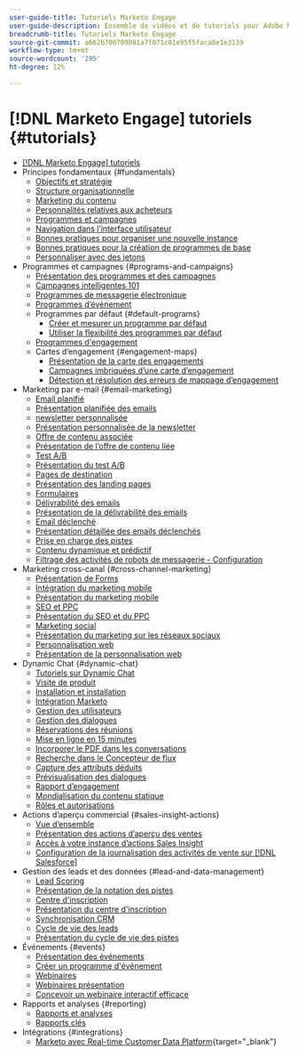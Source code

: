 ```yaml
---
user-guide-title: Tutoriels Marketo Engage
user-guide-description: Ensemble de vidéos et de tutoriels pour Adobe Marketo Engage.
breadcrumb-title: Tutoriels Marketo Engage
source-git-commit: a662b700709081a7f071c01e95f5faca8e1e3139
workflow-type: tm+mt
source-wordcount: '295'
ht-degree: 12%

---
```



# [!DNL Marketo Engage] tutoriels {#tutorials}

+ [[!DNL Marketo Engage] tutoriels](/help/_marketo-main/overview.md)
+ Principes fondamentaux {#fundamentals}
   + [Objectifs et stratégie](/help/fundamentals/goals-and-strategy-learn.md)
   + [Structure organisationnelle](/help/fundamentals/organizational-structure-learn.md)
   + [Marketing du contenu](/help/fundamentals/content-marketing-learn.md)
   + [Personnalités relatives aux acheteurs](/help/fundamentals/buyer-personas-learn.md)
   + [Programmes et campagnes](/help/fundamentals/programs-and-campaigns.md)
   + [Navigation dans l’interface utilisateur](/help/fundamentals/ui-navigation.md)
   + [Bonnes pratiques pour organiser une nouvelle instance](/help/fundamentals/best-practices-to-organize-a-new-instance.md)
   + [Bonnes pratiques pour la création de programmes de base](/help/fundamentals/best-practices-for-creating-foundational-programs.md)
   + [Personnaliser avec des jetons](/help/personalization/personalize-with-tokens.md)
+ Programmes et campagnes {#programs-and-campaigns}
   + [Présentation des programmes et des campagnes](/help/programs/understanding-programs-and-campaigns.md)
   + [Campagnes intelligentes 101](/help/campaigns/smart-campaigns-101.md)
   + [Programmes de messagerie électronique](/help/programs/email-programs.md)
   + [Programmes d’événement](/help/programs/event-programs.md)
   + Programmes par défaut {#default-programs}
      + [Créer et mesurer un programme par défaut](/help/programs/create-and-measure-default-programs.md)
      + [Utiliser la flexibilité des programmes par défaut](/help/programs/leverage-the-flexibility-of-default-programs.md)
   + [Programmes d&#39;engagement](/help/programs/engagement-programs.md)
   + Cartes d’engagement {#engagement-maps}
      + [Présentation de la carte des engagements](help/campaigns/engagement-maps/engagement-map-overview.md)
      + [Campagnes imbriquées d’une carte d’engagement](help/campaigns/engagement-maps/engagement-map-nested-campaign.md)
      + [Détection et résolution des erreurs de mappage d’engagement](/help/engagement-maps/engagement-map-error-detection-and-resolution.md)
+ Marketing par e-mail {#email-marketing}
   + [Email planifié](/help/email-marketing/scheduled-email-learn.md)
   + [Présentation planifiée des emails](/help/email-marketing/scheduled-email-watch.md)
   + [newsletter personnalisée](/help/email-marketing/personalized-newsletter-learn.md)
   + [Présentation personnalisée de la newsletter](/help/email-marketing/personalized-newsletter-watch.md)
   + [Offre de contenu associée](/help/email-marketing/gated-content-offer-learn.md)
   + [Présentation de l’offre de contenu liée](/help/email-marketing/gated-content-offer-watch.md)
   + [Test A/B](/help/email-marketing/ab-testing-learn.md)
   + [Présentation du test A/B](/help/email-marketing/ab-testing-watch.md)
   + [Pages de destination](/help/email-marketing/landing-pages-learn.md)
   + [Présentation des landing pages](/help/email-marketing/landing-pages-watch.md)
   + [Formulaires](/help/email-marketing/forms-learn.md)
   + [Délivrabilité des emails](/help/email-marketing/email-deliverability-learn.md)
   + [Présentation de la délivrabilité des emails](/help/email-marketing/email-deliverability-watch.md)
   + [Email déclenché](/help/email-marketing/triggered-email-learn.md)
   + [Présentation détaillée des emails déclenchés](/help/email-marketing/triggered-email-watch.md)
   + [Prise en charge des pistes](/help/email-marketing/lead-nuturing-learn.md)
   + [Contenu dynamique et prédictif](/help/email-marketing/dynamic-and-predictive-content-learn.md)
   + [Filtrage des activités de robots de messagerie - Configuration](/help/filtering-email-bot-activities/setup.md)
+ Marketing cross-canal {#cross-channel-marketing}
   + [Présentation de Forms](/help/email-marketing/forms-watch.md)
   + [Intégration du marketing mobile](/help/cross-channel-marketing/mobile-marketing-learn.md)
   + [Présentation du marketing mobile](/help/cross-channel-marketing/mobile-marketing-watch.md)
   + [SEO et PPC](/help/cross-channel-marketing/seo-and-ppc-learn.md)
   + [Présentation du SEO et du PPC](/help/cross-channel-marketing/seo-and-ppc-watch.md)
   + [Marketing social](/help/cross-channel-marketing/social-marketing-learn.md)
   + [Présentation du marketing sur les réseaux sociaux](/help/cross-channel-marketing/social-marketing-watch.md)
   + [Personnalisation web](/help/cross-channel-marketing/web-personalization-learn.md)
   + [Présentation de la personnalisation web](/help/cross-channel-marketing/web-personalization-watch.md)
+ Dynamic Chat {#dynamic-chat}
   + [Tutoriels sur Dynamic Chat](/help/dynamic-chat/dynamic-chat-overview.md)
   + [Visite de produit](/help/dynamic-chat/product-tour.md)
   + [Installation et installation](/help/dynamic-chat/setup.md)
   + [Intégration Marketo](/help/dynamic-chat/marketo-integration.md)
   + [Gestion des utilisateurs](/help/dynamic-chat/user-management.md)
   + [Gestion des dialogues](/help/dynamic-chat/dialogue-management.md)
   + [Réservations des réunions](/help/dynamic-chat/meeting-booking.md)
   + [Mise en ligne en 15 minutes](/help/dynamic-chat/go-live-in-15-minutes.md)
   + [Incorporer le PDF dans les conversations](/help/dynamic-chat/document-cloud-integration.md)
   + [Recherche dans le Concepteur de flux](/help/dynamic-chat/search-in-stream-designer.md)
   + [Capture des attributs déduits](/help/dynamic-chat/capture-inferred-attributes.md)
   + [Prévisualisation des dialogues](/help/dynamic-chat/dialogue-preview.md)
   + [Rapport d’engagement](/help/dynamic-chat/engagement-report.md)
   + [Mondialisation du contenu statique](/help/dynamic-chat/globalization-of-static-content.md)
   + [Rôles et autorisations](/help/dynamic-chat/roles-and-permissions.md)
+ Actions d’aperçu commercial {#sales-insight-actions}
   + [Vue d’ensemble](/help/sales-insight-actions/overview.md)
   + [Présentation des actions d’aperçu des ventes](/help/sales-insight-actions/sales-insight-actions-overview.md)
   + [Accès à votre instance d’actions Sales Insight](/help/sales-insight-actions/accessing-your-sales-insight-actions-instance.md)
   + [Configuration de la journalisation des activités de vente sur [!DNL Salesforce]](/help/sales-insight-actions/configure-sales-activity-logging-to-salesforce.md)
+ Gestion des leads et des données {#lead-and-data-management}
   + [Lead Scoring](/help/lead-and-data-management/lead-scoring-learn.md)
   + [Présentation de la notation des pistes](/help/lead-and-data-management/lead-scoring-watch.md)
   + [Centre d&#39;inscription](/help/lead-and-data-management/subscription-center-learn.md)
   + [Présentation du centre d&#39;inscription](/help/lead-and-data-management/subscription-center-watch.md)
   + [Synchronisation CRM](/help/lead-and-data-management/crm-sync-learn.md)
   + [Cycle de vie des leads](/help/lead-and-data-management/lead-lifecycle-learn.md)
   + [Présentation du cycle de vie des pistes](/help/lead-and-data-management/lead-lifecycle-watch.md)
+ Événements {#events}
   + [Présentation des événements](/help/events/events-watch.md)
   + [Créer un programme d&#39;événement](/help/events/events-learn.md)
   + [Webinaires](/help/events/webinar-learn.md)
   + [Webinaires présentation](/help/events/webinar-watch.md)
   + [Concevoir un webinaire interactif efficace](/help/events/design-an-effective-interactive-webinar.md)
+ Rapports et analyses {#reporting}
   + [Rapports et analyses](/help/reporting/reporting-and-analytics.md)
   + [Rapports clés](/help/reporting/key-reports.md)
+ Intégrations {#integrations}
   + [Marketo avec Real-time Customer Data Platform](https://experienceleague.adobe.com/docs/platform-learn/tutorials/sources/ingest-data-from-marketo.html){target="_blank"}
